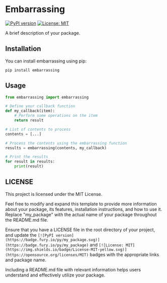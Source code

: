 # Embarrassing

[![PyPI version](https://badge.fury.io/py/embarrassing.svg)](https://badge.fury.io/py/embarrassing)
[![License: MIT](https://img.shields.io/badge/License-MIT-yellow.svg)](https://opensource.org/licenses/MIT)

A brief description of your package.

## Installation

You can install embarrassing using pip:

```shell
pip install embarrassing
```

## Usage

```python
from embarrassing import embarrassing

# Define your callback function
def my_callback(item):
    # Perform some operations on the item
    return result

# List of contents to process
contents = [...]

# Process the contents using the embarrassing function
results = embarrassing(contents, my_callback)

# Print the results
for result in results:
    print(result)
```

## LICENSE

This project is licensed under the MIT License.

Feel free to modify and expand this template to provide more information about your package, its features, installation instructions, and how to use it. Replace "my_package" with the actual name of your package throughout the README.md file.

Ensure that you have a LICENSE file in the root directory of your project, and update the `[![PyPI version](https://badge.fury.io/py/my_package.svg)](https://badge.fury.io/py/my_package)` and `[![License: MIT](https://img.shields.io/badge/License-MIT-yellow.svg)](https://opensource.org/licenses/MIT)` badges with the appropriate links and package name.

Including a README.md file with relevant information helps users understand and effectively utilize your package.
